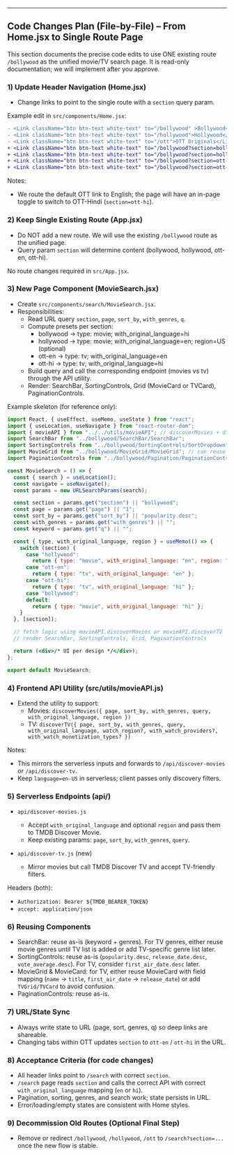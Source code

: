 
---

## Code Changes Plan (File-by-File) – From Home.jsx to Single Route Page

This section documents the precise code edits to use ONE existing route `/bollywood` as the unified movie/TV search page. It is read-only documentation; we will implement after you approve.

### 1) Update Header Navigation (Home.jsx)

- Change links to point to the single route with a `section` query param.

Example edit in `src/components/Home.jsx`:
```diff
- <Link className="btn btn-text white-text" to="/bollywood" >Bollywood</Link>
- <Link className="btn btn-text white-text" to="/hollywood">Hollywood</Link>
- <Link className="btn btn-text white-text" to="/ott">OTT Originals</Link>
+ <Link className="btn btn-text white-text" to="/bollywood?section=bollywood">Bollywood</Link>
+ <Link className="btn btn-text white-text" to="/bollywood?section=hollywood">Hollywood</Link>
+ <Link className="btn btn-text white-text" to="/bollywood?section=ott-en">OTT Originals (EN)</Link>
+ <Link className="btn btn-text white-text" to="/bollywood?section=ott-hi">OTT Originals (HI)</Link>
```

Notes:
- We route the default OTT link to English; the page will have an in-page toggle to switch to OTT-Hindi (`section=ott-hi`).

### 2) Keep Single Existing Route (App.jsx)

- Do NOT add a new route. We will use the existing `/bollywood` route as the unified page.
- Query param `section` will determine content (bollywood, hollywood, ott-en, ott-hi).

No route changes required in `src/App.jsx`.

### 3) New Page Component (MovieSearch.jsx)

- Create `src/components/search/MovieSearch.jsx`.
- Responsibilities:
  - Read URL query `section`, `page`, `sort_by`, `with_genres`, `q`.
  - Compute presets per section:
    - bollywood → type: movie; with_original_language=hi
    - hollywood → type: movie; with_original_language=en; region=US (optional)
    - ott-en → type: tv; with_original_language=en
    - ott-hi → type: tv; with_original_language=hi
  - Build query and call the corresponding endpoint (movies vs tv) through the API utility.
  - Render: SearchBar, SortingControls, Grid (MovieCard or TVCard), PaginationControls.

Example skeleton (for reference only):
```jsx
import React, { useEffect, useMemo, useState } from "react";
import { useLocation, useNavigate } from "react-router-dom";
import { movieAPI } from "../../utils/movieAPI"; // discoverMovies + discoverTV
import SearchBar from "../bollywood/SearchBar/SearchBar";
import SortingControls from "../bollywood/SortingControls/SortDropdown";
import MovieGrid from "../bollywood/MovieGrid/MovieGrid"; // can reuse for TV with minor adjustments or create TVGrid
import PaginationControls from "../bollywood/Pagination/PaginationControls";

const MovieSearch = () => {
  const { search } = useLocation();
  const navigate = useNavigate();
  const params = new URLSearchParams(search);

  const section = params.get("section") || "bollywood";
  const page = params.get("page") || "1";
  const sort_by = params.get("sort_by") || "popularity.desc";
  const with_genres = params.get("with_genres") || "";
  const keyword = params.get("q") || "";

  const { type, with_original_language, region } = useMemo(() => {
    switch (section) {
      case "hollywood":
        return { type: "movie", with_original_language: "en", region: "US" };
      case "ott-en":
        return { type: "tv", with_original_language: "en" };
      case "ott-hi":
        return { type: "tv", with_original_language: "hi" };
      case "bollywood":
      default:
        return { type: "movie", with_original_language: "hi" };
    }
  }, [section]);

  // fetch logic using movieAPI.discoverMovies or movieAPI.discoverTV
  // render SearchBar, SortingControls, Grid, PaginationControls

  return (<div>/* UI per design */</div>);
};

export default MovieSearch;
```

### 4) Frontend API Utility (src/utils/movieAPI.js)

- Extend the utility to support:
  - Movies: `discoverMovies({ page, sort_by, with_genres, query, with_original_language, region })`
  - TV: `discoverTV({ page, sort_by, with_genres, query, with_original_language, watch_region?, with_watch_providers?, with_watch_monetization_types? })`

Notes:
- This mirrors the serverless inputs and forwards to `/api/discover-movies` or `/api/discover-tv`.
- Keep `language=en-US` in serverless; client passes only discovery filters.

### 5) Serverless Endpoints (api/)

- `api/discover-movies.js`
  - Accept `with_original_language` and optional `region` and pass them to TMDB Discover Movie.
  - Keep existing params: `page`, `sort_by`, `with_genres`, `query`.

- `api/discover-tv.js` (new)
  - Mirror movies but call TMDB Discover TV and accept TV-friendly filters.

Headers (both):
- `Authorization: Bearer ${TMDB_BEARER_TOKEN}`
- `accept: application/json`

### 6) Reusing Components

- SearchBar: reuse as-is (keyword + genres). For TV genres, either reuse movie genres until TV list is added or add TV-specific genre list later.
- SortingControls: reuse as-is (`popularity.desc`, `release_date.desc`, `vote_average.desc`). For TV, consider `first_air_date.desc` later.
- MovieGrid & MovieCard: for TV, either reuse MovieCard with field mapping (`name` → `title`, `first_air_date` → `release_date`) or add `TVGrid/TVCard` to avoid confusion.
- PaginationControls: reuse as-is.

### 7) URL/State Sync

- Always write state to URL (page, sort, genres, q) so deep links are shareable.
- Changing tabs within OTT updates `section` to `ott-en` / `ott-hi` in the URL.

### 8) Acceptance Criteria (for code changes)

- All header links point to `/search` with correct `section`.
- `/search` page reads `section` and calls the correct API with correct `with_original_language` mapping (`en` or `hi`).
- Pagination, sorting, genres, and search work; state persists in URL.
- Error/loading/empty states are consistent with Home styles.

### 9) Decommission Old Routes (Optional Final Step)

- Remove or redirect `/bollywood`, `/hollywood`, `/ott` to `/search?section=...` once the new flow is stable.
